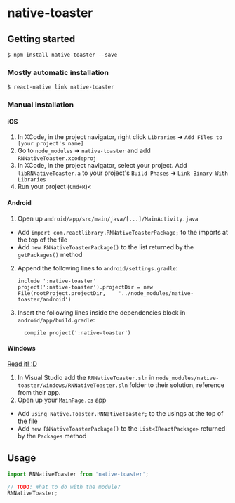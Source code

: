
# native-toaster

## Getting started

`$ npm install native-toaster --save`

### Mostly automatic installation

`$ react-native link native-toaster`

### Manual installation


#### iOS

1. In XCode, in the project navigator, right click `Libraries` ➜ `Add Files to [your project's name]`
2. Go to `node_modules` ➜ `native-toaster` and add `RNNativeToaster.xcodeproj`
3. In XCode, in the project navigator, select your project. Add `libRNNativeToaster.a` to your project's `Build Phases` ➜ `Link Binary With Libraries`
4. Run your project (`Cmd+R`)<

#### Android

1. Open up `android/app/src/main/java/[...]/MainActivity.java`
  - Add `import com.reactlibrary.RNNativeToasterPackage;` to the imports at the top of the file
  - Add `new RNNativeToasterPackage()` to the list returned by the `getPackages()` method
2. Append the following lines to `android/settings.gradle`:
  	```
  	include ':native-toaster'
  	project(':native-toaster').projectDir = new File(rootProject.projectDir, 	'../node_modules/native-toaster/android')
  	```
3. Insert the following lines inside the dependencies block in `android/app/build.gradle`:
  	```
      compile project(':native-toaster')
  	```

#### Windows
[Read it! :D](https://github.com/ReactWindows/react-native)

1. In Visual Studio add the `RNNativeToaster.sln` in `node_modules/native-toaster/windows/RNNativeToaster.sln` folder to their solution, reference from their app.
2. Open up your `MainPage.cs` app
  - Add `using Native.Toaster.RNNativeToaster;` to the usings at the top of the file
  - Add `new RNNativeToasterPackage()` to the `List<IReactPackage>` returned by the `Packages` method


## Usage
```javascript
import RNNativeToaster from 'native-toaster';

// TODO: What to do with the module?
RNNativeToaster;
```
  